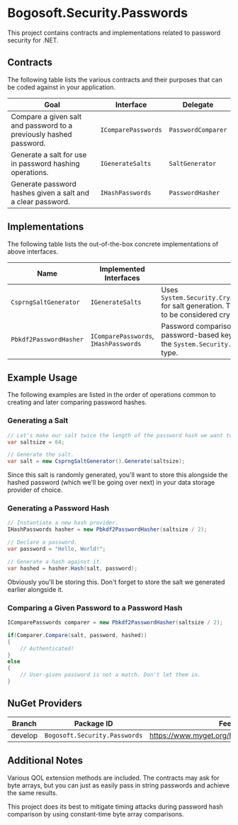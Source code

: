 # Bogosoft.Security.Passwords
This project contains contracts and implementations related to password security for .NET.

## Contracts

The following table lists the various contracts and their purposes that can be coded against in your application.

|Goal|Interface|Delegate|
|---|---|---|
|Compare a given salt and password to a previously hashed password.|`IComparePasswords`|`PasswordComparer`|
|Generate a salt for use in password hashing operations.|`IGenerateSalts`|`SaltGenerator`|
|Generate password hashes given a salt and a clear password.|`IHashPasswords`|`PasswordHasher`|

## Implementations

The following table lists the out-of-the-box concrete implementations of above interfaces.

|Name|Implemented Interfaces|Notes|
|---|---|---|
|`CsprngSaltGenerator`|`IGenerateSalts`|Uses `System.Security.Cryptography.RNGCryptoServiceProvider` for salt generation. The resulting salt is random enough to be considered cryptographically secure.|
|`Pbkdf2PasswordHasher`|`IComparePasswords`, `IHashPasswords`|Password comparison and hashing strategy using the password-based key derivation functionality provided by the `System.Security.Cryptography.Rfc2898DeriveBytes` type.|

## Example Usage

The following examples are listed in the order of operations common to creating and later comparing password hashes.

### Generating a Salt

```csharp
// Let's make our salt twice the length of the password hash we want to end up with, which is 32.
var saltsize = 64;

// Generate the salt.
var salt = new CsprngSaltGenerator().Generate(saltsize);
```

Since this salt is randomly generated, you'll want to store this alongside the hashed password (which we'll be going over next) in your data storage provider of choice.

### Generating a Password Hash

```csharp
// Instantiate a new hash provider.
IHashPasswords hasher = new Pbkdf2PasswordHasher(saltsize / 2);

// Declare a password.
var password = "Hello, World!";

// Generate a hash against it.
var hashed = hasher.Hash(salt, password);
```

Obviously you'll be storing this. Don't forget to store the salt we generated earlier alongside it.

### Comparing a Given Password to a Password Hash

```csharp
IComparePasswords comparer = new Pbkdf2PasswordHasher(saltsize / 2);

if(Comparer.Compare(salt, password, hashed))
{
    // Authenticated!
}
else
{
    // User-given password is not a match. Don't let them in.
}
```

## NuGet Providers

|Branch|Package ID|Feed URL|
|---|---|---|
|develop|`Bogosoft.Security.Passwords`|https://www.myget.org/F/bogolib/api/v3/index.json|

## Additional Notes

Various QOL extension methods are included. The contracts may ask for byte arrays, but you can just as easily pass in string passwords and achieve the same results.

This project does its best to mitigate timing attacks during password hash comparison by using constant-time byte array comparisons.
